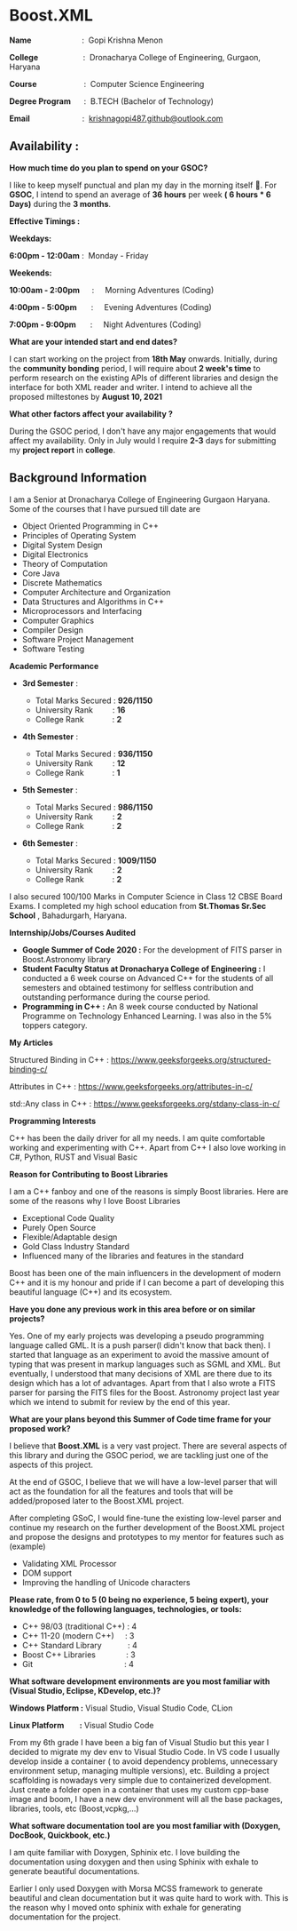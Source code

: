 # Boost.XML
**Name** &nbsp;&nbsp;&nbsp;&nbsp;&nbsp;&nbsp;&nbsp;&nbsp;&nbsp;&nbsp;&nbsp;&nbsp;&nbsp;&nbsp;&nbsp;&emsp;&emsp;:&nbsp;&nbsp;Gopi Krishna Menon

**College**&nbsp;&nbsp;&nbsp;&nbsp;&nbsp;&nbsp;&nbsp;&nbsp;&nbsp;&nbsp;&nbsp;&nbsp;&nbsp;&nbsp;&nbsp;&emsp;&nbsp;&nbsp;: &nbsp;Dronacharya College of Engineering, Gurgaon, Haryana

**Course**&nbsp;&nbsp;&nbsp;&nbsp;&nbsp;&nbsp;&nbsp;&nbsp;&nbsp;&nbsp;&nbsp;&nbsp;&nbsp;&nbsp;&nbsp;&emsp;&nbsp;&nbsp;&nbsp;: &nbsp;Computer Science Engineering

**Degree Program** &nbsp;&nbsp;&nbsp;&nbsp;&nbsp;: &nbsp;B.TECH (Bachelor of Technology)

**Email**&nbsp;&nbsp;&nbsp;&nbsp;&nbsp;&nbsp;&nbsp;&nbsp;&nbsp;&nbsp;&nbsp;&nbsp;&nbsp;&nbsp;&nbsp;&nbsp;&nbsp;&nbsp;&nbsp;&nbsp;&nbsp;&nbsp;&nbsp;&nbsp;: &nbsp;krishnagopi487.github@outlook.com

## Availability :

**How much time do you plan to spend on your GSOC?**

I like to keep myself punctual and plan my day in the morning itself 🙂. For **GSOC**, I intend to spend an average of **36 hours** per week **( 6 hours * 6 Days)** during the **3 months**. 

**Effective Timings :**

**Weekdays:**

**6:00pm - 12:00am** :&nbsp;&nbsp;Monday - Friday

**Weekends:**

**10:00am - 2:00pm**&emsp;&nbsp;&nbsp;:&nbsp;&nbsp;&nbsp;&nbsp;&nbsp;Morning Adventures (Coding)

**4:00pm  - 5:00pm**&emsp;&nbsp;&nbsp;&nbsp;:&nbsp;&nbsp;&nbsp;&nbsp;&nbsp;Evening Adventures  (Coding)

**7:00pm  - 9:00pm**&emsp;&nbsp;&nbsp;&nbsp;:&nbsp;&nbsp;&nbsp;&nbsp;&nbsp;Night Adventures (Coding) 

**What are your intended start and end dates?**

I can start working on the project from **18th May** onwards. Initially, during the **community bonding** period, I will require about **2 week's time** to perform research on the existing APIs of different libraries and design the interface for both XML reader and writer. I intend to achieve all the proposed miltestones by **August 10, 2021**

**What other factors affect your availability ?**

During the GSOC period, I don't have any major engagements that would affect my availability. Only in July would I require **2-3** days for submitting my **project report** in **college**.


## Background Information

I am a Senior at Dronacharya College of Engineering Gurgaon Haryana. Some of the courses that I have pursued till date are

- Object Oriented Programming in C++
- Principles of Operating System
- Digital System Design
- Digital Electronics
- Theory of Computation
- Core Java
- Discrete Mathematics
- Computer Architecture and Organization
- Data Structures and Algorithms in C++
- Microprocessors and Interfacing
- Computer Graphics
- Compiler Design
- Software Project Management
- Software Testing

**Academic Performance**
 - **3rd Semester** :
	 - Total Marks Secured : **926/1150** 
	 - University Rank		&nbsp;&nbsp;&nbsp;&nbsp;&nbsp;&nbsp;&nbsp;  : **16**
	 - College Rank		&nbsp;&nbsp;&nbsp;&nbsp;&nbsp;&nbsp;&nbsp;&nbsp;&nbsp;&nbsp;&nbsp;&nbsp;: **2**

 - **4th Semester** :
	 - Total Marks Secured : **936/1150** 
	 - University Rank		&nbsp;&nbsp;&nbsp;&nbsp;&nbsp;&nbsp;&nbsp;  : **12**
	 - College Rank		&nbsp;&nbsp;&nbsp;&nbsp;&nbsp;&nbsp;&nbsp;&nbsp;&nbsp;&nbsp;&nbsp;&nbsp;: **1**

 - **5th Semester** :
	 - Total Marks Secured : **986/1150** 
	 - University Rank		&nbsp;&nbsp;&nbsp;&nbsp;&nbsp;&nbsp;&nbsp;  : **2**
	 - College Rank		&nbsp;&nbsp;&nbsp;&nbsp;&nbsp;&nbsp;&nbsp;&nbsp;&nbsp;&nbsp;&nbsp;&nbsp;: **2**

- **6th Semester** :
	 - Total Marks Secured : **1009/1150** 
	 - University Rank		&nbsp;&nbsp;&nbsp;&nbsp;&nbsp;&nbsp;&nbsp;  : **2**
	 - College Rank		&nbsp;&nbsp;&nbsp;&nbsp;&nbsp;&nbsp;&nbsp;&nbsp;&nbsp;&nbsp;&nbsp;&nbsp;: **2**

I also secured 100/100 Marks in Computer Science in Class 12 CBSE Board Exams. I completed my high school education from **St.Thomas Sr.Sec School** , Bahadurgarh, Haryana.

**Internship/Jobs/Courses Audited**

- **Google Summer of Code 2020 :** For the development of FITS parser in Boost.Astronomy library
- **Student Faculty Status at Dronacharya College of Engineering :** I conducted a 6 week course on Advanced C++ for the students of all semesters and obtained testimony for selfless contribution and outstanding performance during the course period.
 - **Programming in C++ :** An 8 week course conducted by National Programme on Technology Enhanced Learning. I was also in the 5% toppers category.

 **My Articles**

Structured Binding in C++ : https://www.geeksforgeeks.org/structured-binding-c/

Attributes in C++ :
https://www.geeksforgeeks.org/attributes-in-c/

std::Any class in C++ :
https://www.geeksforgeeks.org/stdany-class-in-c/


**Programming Interests**

C++ has been the daily driver for all my needs. I am quite comfortable working and experimenting with C++. Apart from C++ I also love working in C#, Python, RUST and Visual Basic

**Reason for Contributing to Boost Libraries**

I am a C++ fanboy and one of the reasons is simply Boost libraries. Here are some of the reasons why I love Boost Libraries
- Exceptional Code Quality
- Purely Open Source
- Flexible/Adaptable design
- Gold Class Industry Standard
- Influenced many of the libraries and features in the standard 

Boost has been one of the main influencers in the development of modern C++ and it is my honour and pride if I can become a part of developing this beautiful language (C++) and its ecosystem.

**Have you done any previous work in this area before or on similar projects?**

Yes. One of my early projects was developing a pseudo programming language called GML. It is a push parser(I didn't know that back then). I started that language as an experiment to avoid the massive amount of typing that was present in markup languages such as SGML and XML. But eventually, I understood that many decisions of XML are there due to its design which has a lot of advantages. Apart from that I also wrote a FITS parser for parsing the FITS files for the Boost. Astronomy project last year which we intend to submit for review by the end of this year.

**What are your plans beyond this Summer of Code time frame for your proposed work?**

I believe that **Boost.XML** is a very vast project. There are several aspects of this library and during the GSOC period, we are tackling just one of the aspects of this project.

At the end of GSOC, I believe that we will have a low-level parser that will act as the foundation for all the features and tools that will be added/proposed later to the Boost.XML project. 

After completing GSoC, I would fine-tune the existing low-level parser and continue my research on the further development of the Boost.XML project and propose the designs and prototypes to my mentor for features such as (example)

- Validating XML Processor
- DOM support
- Improving the handling of Unicode characters


**Please rate, from 0 to 5 (0 being no experience, 5 being expert), your knowledge of the following languages, technologies, or tools:**


-   C++ 98/03 (traditional C++) : 4
-   C++ 11-20 (modern C++)&nbsp;&nbsp;&nbsp;&nbsp; :  3
-   C++ Standard Library&nbsp;&nbsp;&nbsp;&nbsp;&nbsp;&nbsp;&nbsp;&nbsp;&nbsp;&nbsp;&nbsp;&nbsp;: 4 
-   Boost C++ Libraries&nbsp;&nbsp;&nbsp;&nbsp;&nbsp;&nbsp;&nbsp;&nbsp;&nbsp;&nbsp;&nbsp;&nbsp;&nbsp;&nbsp;: 3
-   Git&nbsp;&nbsp;&nbsp;&nbsp;&nbsp;&nbsp;&nbsp;&nbsp;&nbsp;&nbsp;&nbsp;&nbsp;&nbsp;&nbsp;&nbsp;&nbsp;&nbsp;&nbsp;&nbsp;&nbsp;&nbsp;&nbsp;&nbsp;&nbsp;&nbsp;&nbsp;&nbsp;&nbsp;&nbsp;&nbsp;&nbsp;&nbsp;&nbsp;&nbsp;&nbsp;&nbsp;&nbsp;&nbsp;&nbsp;&nbsp;&nbsp;&nbsp;: 4

**What software development environments are you most familiar with (Visual Studio, Eclipse, KDevelop, etc.)?**

**Windows Platform :** Visual Studio, Visual Studio Code, CLion 

**Linux Platform&emsp;&emsp;:** Visual Studio Code

From my 6th grade I have been a big fan of Visual Studio but this year I decided to migrate my dev env to Visual Studio Code. In VS code I usually develop inside a container ( to avoid dependency problems, unnecessary environment setup, managing multiple versions), etc. Building a project scaffolding is nowadays very simple due to containerized development. Just create a folder open in a container that uses my custom cpp-base image and boom, I have a new dev environment will all the base packages, libraries, tools, etc (Boost,vcpkg,...)

**What software documentation tool are you most familiar with (Doxygen, DocBook, Quickbook, etc.)**

I am quite familiar with Doxygen, Sphinix etc. I love building the documentation using doxygen and then using Sphinix with exhale to generate beautiful documentations. 

Earlier I only used Doxygen with Morsa MCSS framework to generate beautiful and clean documentation but it was quite hard to work with. This is the reason why I moved onto sphinix with exhale for generating documentation for the project.